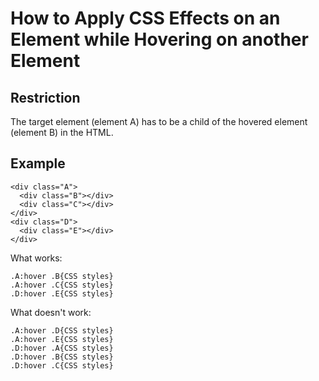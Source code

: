 # How to Apply CSS Effects on an Element while Hovering on another Element

## Restriction
The target element (element A) has to be a child of the hovered element (element B) in the HTML.

## Example
```
<div class="A">
  <div class="B"></div>
  <div class="C"></div>
</div>
<div class="D">
  <div class="E"></div>
</div>
```
What works:

`.A:hover .B{CSS styles}`  
`.A:hover .C{CSS styles}`  
`.D:hover .E{CSS styles}`

What doesn't work:

`.A:hover .D{CSS styles}`  
`.A:hover .E{CSS styles}`  
`.D:hover .A{CSS styles}`  
`.D:hover .B{CSS styles}`  
`.D:hover .C{CSS styles}`  
